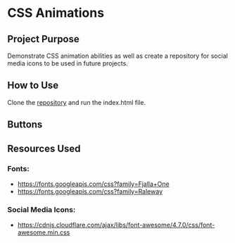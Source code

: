 # CSS Animations

## Project Purpose
Demonstrate CSS animation abilities as well as create a repository for social media icons to be used in future projects.

## How to Use
Clone the [repository](https://github.com/mjbuchman/css-animations) and run the index.html file.

## Buttons

## Resources Used
### Fonts:
- https://fonts.googleapis.com/css?family=Fjalla+One
- https://fonts.googleapis.com/css?family=Raleway
### Social Media Icons:
- https://cdnjs.cloudflare.com/ajax/libs/font-awesome/4.7.0/css/font-awesome.min.css
